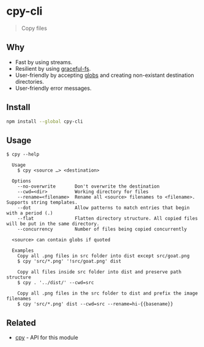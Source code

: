 # cpy-cli

> Copy files

## Why

- Fast by using streams.
- Resilient by using [graceful-fs](https://github.com/isaacs/node-graceful-fs).
- User-friendly by accepting [globs](https://github.com/sindresorhus/globby#globbing-patterns) and creating non-existant destination directories.
- User-friendly error messages.

## Install

```sh
npm install --global cpy-cli
```

## Usage

```
$ cpy --help

  Usage
    $ cpy <source …> <destination>

  Options
    --no-overwrite       Don't overwrite the destination
    --cwd=<dir>          Working directory for files
    --rename=<filename>  Rename all <source> filenames to <filename>. Supports string templates.
    --dot                Allow patterns to match entries that begin with a period (.)
    --flat               Flatten directory structure. All copied files will be put in the same directory.
    --concurrency        Number of files being copied concurrently

  <source> can contain globs if quoted

  Examples
    Copy all .png files in src folder into dist except src/goat.png
    $ cpy 'src/*.png' '!src/goat.png' dist

    Copy all files inside src folder into dist and preserve path structure
    $ cpy . '../dist/' --cwd=src

    Copy all .png files in the src folder to dist and prefix the image filenames
    $ cpy 'src/*.png' dist --cwd=src --rename=hi-{{basename}}
```

## Related

- [cpy](https://github.com/sindresorhus/cpy) - API for this module
